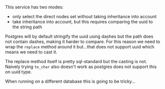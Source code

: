 This service has two modes:

- only select the direct nodes set without taking inheritance into account
- take inheritance into account, but this requires comparing the uuid to the string path

Postgres will by default stringify the uuid using dashes but the path does not contain dashes, making it harder to compare.
For this reason we need to wrap the `replace` method around it but...that does not support uuid which means we need to cast it.

The replace method itself is pretty sql-standard but the casting is not. Naively trying `to_char` also doesn't work as postgres does not support this on uuid type.

When running on a different database this is going to be tricky...